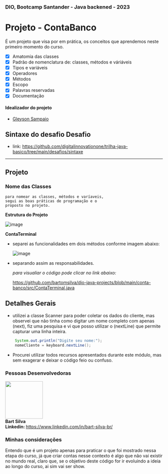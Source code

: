 ### DIO, Bootcamp Santander - Java backened - 2023

# Projeto - ContaBanco
É um projeto que visa por em prática, os conceitos que aprendemos neste primeiro
momento do curso.
- [x] Amatomia das classes
- [x] Padrão de nomenclatura de: classes, métodos e váriáveis
- [x] Tipos e variáveis
- [x] Operadores
- [x] Métodos
- [x] Escopo
- [x] Palavras reservadas
- [x] Documentação 

#### Idealizador do projeto
- [Gleyson Sampaio](https://github.com/glysns)

## Sintaxe do desafio Desafio
- link: https://github.com/digitalinnovationone/trilha-java-basico/tree/main/desafios/sintaxe
<hr/>

## Projeto 

### Nome das Classes
```
para nomear as classes, métodos e varíaveis,
segui as boas práticas de programação e o
proposto no projeto.
```
**Estrutura do Projeto**

![image](https://github.com/bartomsilva/dio-java-projects/assets/106079184/cd9b4f6f-9686-45f6-8305-3f74a737a2e1)


**ContaTerminal**
* separei as funcionalidades em dois métodos conforme imagem abaixo:<p>
  ![image](https://github.com/bartomsilva/dio-java-projects/assets/106079184/a5b3b026-6026-4811-8701-d0cab3ec08cf)<p>
* separando assim as responsabilidades.<p>
<i>para visualiar o código pode clicar no link abaixo:</i><p>
https://github.com/bartomsilva/dio-java-projects/blob/main/conta-banco/src/ContaTerminal.java

## Detalhes Gerais

- utilizei a classe Scanner para poder coletar os dados do cliente,
  mas observei que não tinha como digitar um nome completo com apenas
  (next), fiz uma pesquisa e vi que posso utilizar o (nextLine) que
  permite capturar uma linha inteira.
  
  ```Java
   System.out.println("Digite seu nome:");
   nomeCliente = keyboard.nextLine();
  ```
- Procurei utilizar todos recursos apresentados durante este módulo,
  mas sem exagerar e deixar o código feio ou confuso.

### Pessoas Desenvolvedoras
<img src="https://github.com/bartomsilva/dio-java-projects/assets/106079184/d4797edc-6fa2-44af-a260-a05d31c3500f" 
width="120px"/><br/>
<b>Bart Silva</b><br/>
<b>Linkedin: </b>
https://www.linkedin.com/in/bart-silva-br/

### Minhas considerações
Entendo que é um projeto apenas para praticar o que foi mostrado nessa etapa do curso, já que criar contas nesse contexto 
é algo que não vai existir no mundo real, claro que, se o objetivo deste código for ir evoluindo a ideia ao longo do curso,
ai sim vai ser show.


